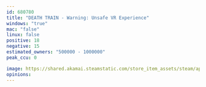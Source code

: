 ```yaml
---
id: 680780
title: "DEATH TRAIN - Warning: Unsafe VR Experience"
windows: "true"
mac: "false"
linux: false
positive: 18
negative: 15
estimated_owners: "500000 - 1000000"
peak_ccu: 0

image: https://shared.akamai.steamstatic.com/store_item_assets/steam/apps/680780/header.jpg?t=1506010950
opinions:
---
```

